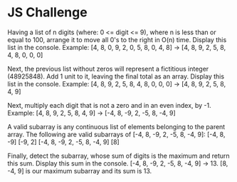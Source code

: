 # JS Challenge
Having a list of n digits (where: 0 <= digit <= 9), where n is less than or equal to 100, arrange it to move all 0's to the right in O(n) time. 
Display this list in the console.
Example: [4, 8, 0, 9, 2, 0, 5, 8, 0, 4, 8] -> [4, 8, 9, 2, 5, 8, 4, 8, 0, 0, 0]


Next, the previous list without zeros will represent a fictitious integer (48925848). Add 1 unit to it, leaving the final total as an array. 
Display this list in the console.
Example: [4, 8, 9, 2, 5, 8, 4, 8, 0, 0, 0] -> [4, 8, 9, 2, 5, 8, 4, 9]


Next, multiply each digit that is not a zero and in an even index, by -1. 
Example: [4, 8, 9, 2, 5, 8, 4, 9] -> [-4, 8, -9, 2, -5, 8, -4, 9]

A valid subarray is any continuous list of elements belonging to the parent array. 
The following are valid subarrays of [-4, 8, -9, 2, -5, 8, -4, 9]:
  [-4, 8, -9]
  [-9, 2]
  [-4, 8, -9, 2, -5, 8, -4, 9]
  [8]
  
Finally, detect the subarray, whose sum of digits is the maximum and return this sum. 
Display this sum in the console. 
[-4, 8, -9, 2, -5, 8, -4, 9] -> 13. 
[8, -4, 9] is our maximum subarray and its sum is 13.
